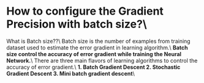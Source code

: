 # How to configure the Gradient Precision with **batch size**?\\  
What is Batch size??\\
Batch size is the number of examples from training dataset used to estimate the error gradient in learning algorithm.\\
**Batch size control the accuracy of error gradient while training the Neural Network.**\\
There are three main flavors of learning algorithms to control the accuracy of error gradient.\\
**1. Batch Gradient Descent 2. Stochastic Gradient Descent 3. Mini batch gradient descent**\\
